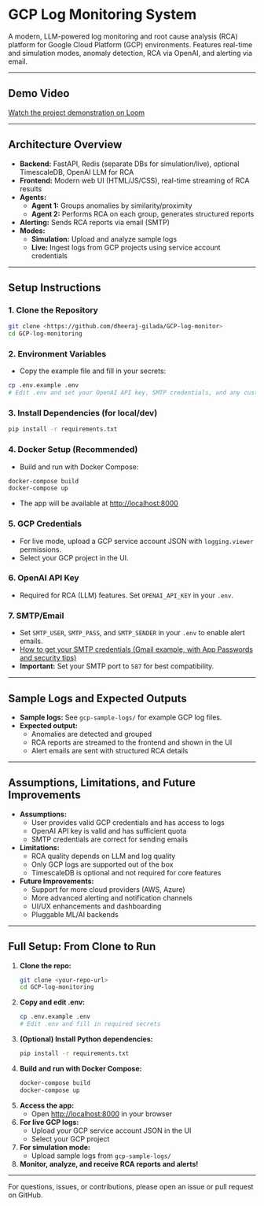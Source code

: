 # GCP Log Monitoring System

A modern, LLM-powered log monitoring and root cause analysis (RCA) platform for Google Cloud Platform (GCP) environments. Features real-time and simulation modes, anomaly detection, RCA via OpenAI, and alerting via email.

---

## Demo Video

[Watch the project demonstration on Loom](https://www.loom.com/share/847b9927a0034238a28e39ef6020c647?sid=c592b0fc-5149-4e24-bd20-e475b6ec499f)

---

## Architecture Overview

- **Backend:** FastAPI, Redis (separate DBs for simulation/live), optional TimescaleDB, OpenAI LLM for RCA
- **Frontend:** Modern web UI (HTML/JS/CSS), real-time streaming of RCA results
- **Agents:**
  - **Agent 1:** Groups anomalies by similarity/proximity
  - **Agent 2:** Performs RCA on each group, generates structured reports
- **Alerting:** Sends RCA reports via email (SMTP)
- **Modes:**
  - **Simulation:** Upload and analyze sample logs
  - **Live:** Ingest logs from GCP projects using service account credentials

---

## Setup Instructions

### 1. Clone the Repository
```bash
git clone <https://github.com/dheeraj-gilada/GCP-log-monitor>
cd GCP-log-monitoring
```

### 2. Environment Variables
- Copy the example file and fill in your secrets:
```bash
cp .env.example .env
# Edit .env and set your OpenAI API key, SMTP credentials, and any custom Redis/DB URLs
```

### 3. Install Dependencies (for local/dev)
```bash
pip install -r requirements.txt
```

### 4. Docker Setup (Recommended)
- Build and run with Docker Compose:
```bash
docker-compose build
docker-compose up
```
- The app will be available at [http://localhost:8000](http://localhost:8000)

### 5. GCP Credentials
- For live mode, upload a GCP service account JSON with `logging.viewer` permissions.
- Select your GCP project in the UI.

### 6. OpenAI API Key
- Required for RCA (LLM) features. Set `OPENAI_API_KEY` in your `.env`.

### 7. SMTP/Email
- Set `SMTP_USER`, `SMTP_PASS`, and `SMTP_SENDER` in your `.env` to enable alert emails.
- [How to get your SMTP credentials (Gmail example, with App Passwords and security tips)](https://dev.to/msnmongare/how-to-configure-gmail-smtp-server-settings-7l6)
- **Important:** Set your SMTP port to `587` for best compatibility.

---

## Sample Logs and Expected Outputs

- **Sample logs:** See `gcp-sample-logs/` for example GCP log files.
- **Expected output:**
  - Anomalies are detected and grouped
  - RCA reports are streamed to the frontend and shown in the UI
  - Alert emails are sent with structured RCA details

---

## Assumptions, Limitations, and Future Improvements

- **Assumptions:**
  - User provides valid GCP credentials and has access to logs
  - OpenAI API key is valid and has sufficient quota
  - SMTP credentials are correct for sending emails
- **Limitations:**
  - RCA quality depends on LLM and log quality
  - Only GCP logs are supported out of the box
  - TimescaleDB is optional and not required for core features
- **Future Improvements:**
  - Support for more cloud providers (AWS, Azure)
  - More advanced alerting and notification channels
  - UI/UX enhancements and dashboarding
  - Pluggable ML/AI backends

---

## Full Setup: From Clone to Run

1. **Clone the repo:**
   ```bash
   git clone <your-repo-url>
   cd GCP-log-monitoring
   ```
2. **Copy and edit .env:**
   ```bash
   cp .env.example .env
   # Edit .env and fill in required secrets
   ```
3. **(Optional) Install Python dependencies:**
   ```bash
   pip install -r requirements.txt
   ```
4. **Build and run with Docker Compose:**
   ```bash
   docker-compose build
   docker-compose up
   ```
5. **Access the app:**
   - Open [http://localhost:8000](http://localhost:8000) in your browser
6. **For live GCP logs:**
   - Upload your GCP service account JSON in the UI
   - Select your GCP project
7. **For simulation mode:**
   - Upload sample logs from `gcp-sample-logs/`
8. **Monitor, analyze, and receive RCA reports and alerts!**

---

For questions, issues, or contributions, please open an issue or pull request on GitHub.
